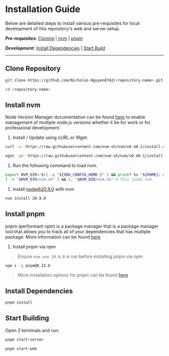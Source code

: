 # Installation Guide

Below are detailed steps to install various pre-requisites for local development of this repository's web and server setup.

_**Pre-requisites**_: [Cloning](#clone-repository) | [nvm](#install-nvm) | [pnpm](#install-pnpm)

_**Development**_: [Install Dependencies](#install-dependencies) | [Start Build](#start-building)

____

## Clone Repository

```bash
git clone https://github.com/Nicholas-Nguyen8742/<repository-name>.git

```

```bash
cd <repository-name>
```

## Install nvm

Node Version Manager documentation can be found [here](https://github.com/nvm-sh/nvm) to enable management of multiple node.js versions whether it be for work or for professional development.

1. Install / Update using cURL or Wget:

```bash
curl -o- https://raw.githubusercontent.com/nvm-sh/nvm/v0.40.1/install.sh | bash
```

```bash
wget -qO- https://raw.githubusercontent.com/nvm-sh/nvm/v0.40.1/install.sh | bash
```

1. Run the following command to load nvm.

```bash
export NVM_DIR="$([ -z "${XDG_CONFIG_HOME-}" ] && printf %s "${HOME}/.nvm" || printf %s "${XDG_CONFIG_HOME}/nvm")"
[ -s "$NVM_DIR/nvm.sh" ] && \. "$NVM_DIR/nvm.sh" # This loads nvm
```

1. Install node@20.9.0 with nvm

```bash
nvm install 20.9.0
```

## Install pnpm

pnpm (performant npm) is a package manager that is a package manager tool that allows you to track all of your dependencies that has multiple package. More information can be found [here](https://pnpm.io/)

1. Install pnpm via npm

> Ensure `nvm use 20.9.0` is run before installing pnpm via npm

```bash
npm i -g pnpm@8.15.6
```

> More installation options for pnpm can be found [here](https://pnpm.io/installation#using-a-standalone-script)

## Install Dependencies

```bash
pnpm install
```

## Start Building

Open 2 terminals and run:

```bash
pnpm start:server

pnpm start:web
```
